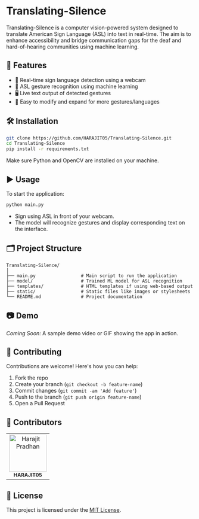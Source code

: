 # Translating-Silence

Translating-Silence is a computer vision-powered system designed to translate American Sign Language (ASL) into text in real-time. The aim is to enhance accessibility and bridge communication gaps for the deaf and hard-of-hearing communities using machine learning.

## 🚀 Features

- 🎥 Real-time sign language detection using a webcam
- 🧠 ASL gesture recognition using machine learning
- 🖥️ Live text output of detected gestures
- 🔧 Easy to modify and expand for more gestures/languages

## 🛠️ Installation

```bash
git clone https://github.com/HARAJIT05/Translating-Silence.git
cd Translating-Silence
pip install -r requirements.txt
```

Make sure Python and OpenCV are installed on your machine.

## ▶️ Usage

To start the application:

```bash
python main.py
```

- Sign using ASL in front of your webcam.
- The model will recognize gestures and display corresponding text on the interface.

## 🗂️ Project Structure

```plaintext
Translating-Silence/
│
├── main.py                 # Main script to run the application
├── model/                  # Trained ML model for ASL recognition
├── templates/              # HTML templates if using web-based output
├── static/                 # Static files like images or stylesheets
└── README.md               # Project documentation
```

## 📷 Demo

*Coming Soon:* A sample demo video or GIF showing the app in action.

## 🤝 Contributing

Contributions are welcome! Here's how you can help:

1. Fork the repo
2. Create your branch (`git checkout -b feature-name`)
3. Commit changes (`git commit -am 'Add feature'`)
4. Push to the branch (`git push origin feature-name`)
5. Open a Pull Request

## 👤 Contributors

<table>
  <tr>
    <td align="center">
      <a href="https://github.com/HARAJIT05">
        <img src="https://avatars.githubusercontent.com/u/115410171?v=4" width="100px;" alt="Harajit Pradhan"/><br />
        <sub><b>HARAJIT05</b></sub>
      </a>
    </td>
  </tr>
</table>

## 📄 License

This project is licensed under the [MIT License](LICENSE).
